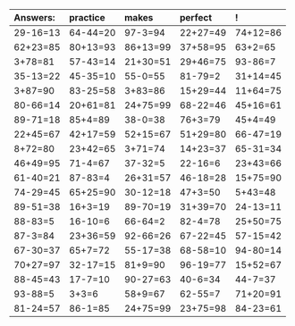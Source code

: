 | Answers: | practice | makes | perfect | ! |
| :--- | :--- | :--- | :--- | :--- |
| 29-16=13 | 64-44=20 | 97-3=94 | 22+27=49 | 74+12=86 | 
| 62+23=85 | 80+13=93 | 86+13=99 | 37+58=95 | 63+2=65 | 
| 3+78=81 | 57-43=14 | 21+30=51 | 29+46=75 | 93-86=7 | 
| 35-13=22 | 45-35=10 | 55-0=55 | 81-79=2 | 31+14=45 | 
| 3+87=90 | 83-25=58 | 3+83=86 | 15+29=44 | 11+64=75 | 
| 80-66=14 | 20+61=81 | 24+75=99 | 68-22=46 | 45+16=61 | 
| 89-71=18 | 85+4=89 | 38-0=38 | 76+3=79 | 45+4=49 | 
| 22+45=67 | 42+17=59 | 52+15=67 | 51+29=80 | 66-47=19 | 
| 8+72=80 | 23+42=65 | 3+71=74 | 14+23=37 | 65-31=34 | 
| 46+49=95 | 71-4=67 | 37-32=5 | 22-16=6 | 23+43=66 | 
| 61-40=21 | 87-83=4 | 26+31=57 | 46-18=28 | 15+75=90 | 
| 74-29=45 | 65+25=90 | 30-12=18 | 47+3=50 | 5+43=48 | 
| 89-51=38 | 16+3=19 | 89-70=19 | 31+39=70 | 24-13=11 | 
| 88-83=5 | 16-10=6 | 66-64=2 | 82-4=78 | 25+50=75 | 
| 87-3=84 | 23+36=59 | 92-66=26 | 67-22=45 | 57-15=42 | 
| 67-30=37 | 65+7=72 | 55-17=38 | 68-58=10 | 94-80=14 | 
| 70+27=97 | 32-17=15 | 81+9=90 | 96-19=77 | 15+52=67 | 
| 88-45=43 | 17-7=10 | 90-27=63 | 40-6=34 | 44-7=37 | 
| 93-88=5 | 3+3=6 | 58+9=67 | 62-55=7 | 71+20=91 | 
| 81-24=57 | 86-1=85 | 24+75=99 | 23+75=98 | 84-23=61 | 

